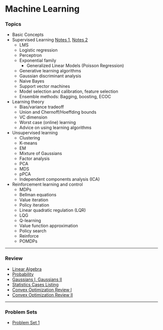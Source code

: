 # Machine Learning

### Topics
- Basic Concepts
- Supervised Learning [Notes 1,](https://github.com/inespancorbo/Machine-Learning/blob/master/Notes/Notes1.pdf) [Notes 2](https://github.com/inespancorbo/Machine-Learning/blob/master/Notes/Notes2.pdf)
  - LMS
  - Logistic regression
  - Perceptron
  - Exponential family
    - Generalized Linear Models (Poisson Regression)
  - Generative learning algorithms
  - Gaussian discriminant analysis
  - Naive Bayes
  - Support vector machines
  - Model selection and calibration, feature selection
  - Ensemble methods: Bagging, boosting, ECOC
- Learning theory
  - Bias/variance tradeoff
  - Union and Chernoff/Hoeffding bounds
  - VC dimension
  - Worst case (online) learning
  - Advice on using learning algorithms
- Unsupervised learning
  - Clustering
  - K-means
  - EM
  - Mixture of Gaussians
  - Factor analysis
  - PCA
  - MDS
  - pPCA
  - Independent components analysis (ICA)
- Reinforcement learning and control
  - MDPs
  - Bellman equations
  - Value iteration
  - Policy iteration
  - Linear quadratic regulation (LQR)
  - LQG
  - Q-learning
  - Value function approximation
  - Policy search
  - Reinforce
  - POMDPs
---
### Review
- [Linear Algebra](https://github.com/inespancorbo/Machine-Learning/blob/master/Notes/linalg_review.pdf)
- [Probability](https://github.com/inespancorbo/Machine-Learning/blob/master/Notes/prob_review.pdf)
- [Gaussians I, ](https://github.com/inespancorbo/Machine-Learning/blob/master/Notes/gaussians.pdf)[Gaussians II](https://github.com/inespancorbo/Machine-Learning/blob/master/Notes/more_on_gaussians.pdf)
- [Statistics Cases Listing](https://github.com/inespancorbo/Machine-Learning/blob/master/Notes/examples_statistics.pdf)
- [Convex Optimization Review I](https://github.com/inespancorbo/Machine-Learning/blob/master/Notes/convex_I.pdf)
- [Convex Optimization Review II](https://github.com/inespancorbo/Machine-Learning/blob/master/Notes/convex_II.pdf)
---
### Problem Sets
- [Problem Set 1](https://github.com/inespancorbo/Machine-Learning/tree/master/ps1)
